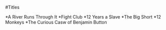 #Titles

*A River Runs Through It
*Fight Club
*12 Years a Slave
*The Big Short
*12 Monkeys
*The Curious Casw of Benjamin Button
